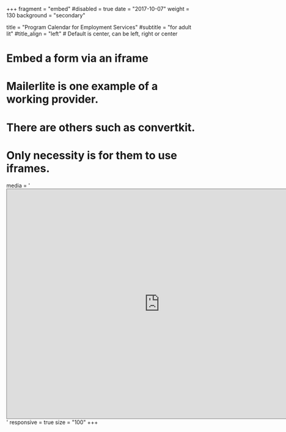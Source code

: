 +++
fragment = "embed"
#disabled = true
date = "2017-10-07"
weight = 130
background = "secondary"

title = "Program Calendar for Employment Services"
#subtitle = "for adult lit"
#title_align = "left" # Default is center, can be left, right or center

# Embed a form via an iframe
# Mailerlite is one example of a working provider.
# There are others such as convertkit.
# Only necessity is for them to use iframes.
media = '<iframe src="https://calendar.google.com/calendar/embed?height=600&amp;wkst=1&amp;bgcolor=%235bcbf5&amp;ctz=America%2FToronto&amp;src=Y19sMnQ1dHY0MHY5MjZ1YnRkN3Qxc205bGQyMEBncm91cC5jYWxlbmRhci5nb29nbGUuY29t&amp;src=Y185ajVjc3RxOXFobzVkZzFubGJsdmZvamhrY0Bncm91cC5jYWxlbmRhci5nb29nbGUuY29t&amp;src=Y18zdW1xcmdrZzZkNXQxOTFua282bWJwZWk4c0Bncm91cC5jYWxlbmRhci5nb29nbGUuY29t&amp;color=%23039BE5&amp;color=%23C0CA33&amp;color=%237CB342&amp;showTitle=0&amp;showTabs=0&amp;showPrint=0&amp;showTz=0" style="border:solid 1px #777" width="800" height="600" frameborder="0" scrolling="no"></iframe>'
responsive = true 
size = "100"
+++

